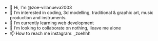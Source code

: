 - 👋 Hi, I’m @zoe-villanueva2003
- 👀 I’m interested in coding, 3d modelling, traditional & graphic art, music production and instruments. 
- 🌱 I’m currently learning web development
- 💞️ I’m looking to collaborate on nothing, lleave me alone
- 📫 How to reach me instagram: _zoehhh

<!---
zoe-villanueva2003/zoe-villanueva2003 is a ✨ special ✨ repository because its `README.md` (this file) appears on your GitHub profile.
You can click the Preview link to take a look at your changes.
--->

